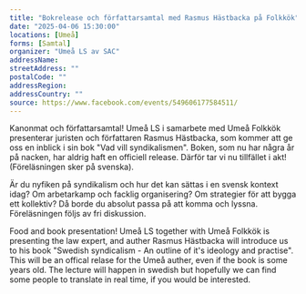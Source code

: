 ```yaml
---
title: "Bokrelease och författarsamtal med Rasmus Hästbacka på Folkkök"
date: "2025-04-06 15:30:00"
locations: [Umeå]
forms: [Samtal]
organizer: "Umeå LS av SAC"
addressName: 
streetAddress: ""
postalCode: ""
addressRegion:
addressCountry: ""
source: https://www.facebook.com/events/549606177584511/
---
```

Kanonmat och författarsamtal! Umeå LS i samarbete med Umeå Folkkök presenterar juristen och författaren Rasmus Hästbacka, som kommer att ge oss en inblick i sin bok "Vad vill syndikalismen". Boken, som nu har några år på nacken, har aldrig haft en officiell release. Därför tar vi nu tillfället i akt! (Föreläsningen sker på svenska).

Är du nyfiken på syndikalism och hur det kan sättas i en svensk kontext idag? Om arbetarkamp och facklig organisering? Om strategier för att bygga ett kollektiv? Då borde du absolut passa på att komma och lyssna.
Föreläsningen följs av fri diskussion.

Food and book presentation! Umeå LS together with Umeå Folkkök is presenting the law expert,  and auther Rasmus Hästbacka will introduce us to his book "Swedish syndicalism - An outline of it's ideology and practise". This will be an offical relase for the Umeå auther, even if the book is some years old.
The lecture will happen in swedish but hopefully we can find some people to translate in real time, if you would be interested.
 

